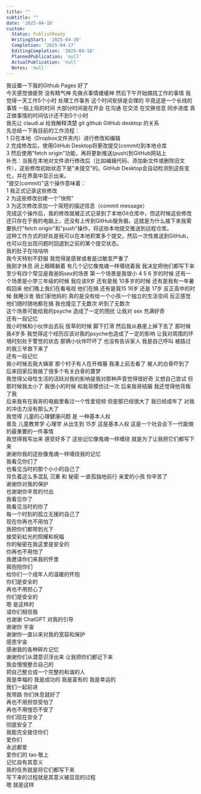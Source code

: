 ```yaml
---  
title: ""  
subtitle: ""  
date: '2025-04-18'  
custom:  
  Status: PublishReady  
  WritingStart: '2025-04-30'  
  Completion: '2025-04-17'  
  EditingCompletion: '2025-04-18'  
  PlannedPublication: 'null'  
  ActualPublication: 'null'  
  Notes: 'null'  
---    
```

我设置一下我的Github Pages 好了      
今天感觉很疲劳 没有精气神 先做点事情缓缓神 然后下午开始搞找工作的事情 我觉得一天工作5个小时 处理工作事务 这个时间安排是合理的 毕竟这是一个长线的事情 一般上班的时间 大部分时间是在开会 在沟通 在交流 在交换信息 同步进度 真正做事情的时间估计还不到5个小时       
我先让 claudi.ai 给我解释清楚 git github GitHub desktop 的关系      
先总结一下我目前的工作流程：    
1   只在本地（Dropbox文件夹内）进行修改和编辑    
2   完成修改后，使用GitHub Desktop将更改提交(commit)到本地仓库    
3   然后使用"fetch origin"功能，再将更新推送(push)到GitHub网站上      
补充：当我在本地对文件进行修改后（比如编辑代码、添加新文件或删除旧文件），这些修改初始状态下是"未提交"的。GitHub Desktop会自动检测到这些变化，并在界面中显示出来。    
"提交(commit)"这个操作意味着：    
1   我正式记录这些修改    
2   为这些修改创建一个"快照"    
3   为这次修改添加一个简短的描述信息（commit message）    
完成这个操作后，我的修改就被正式记录到了本地Git仓库中，但这时候这些修改还只存在于我的电脑上，还没有上传到GitHub服务器。这就是为什么接下来我需要执行"fetch origin"和"push"操作，将这些本地提交推送到远程仓库。    
这种工作方式的好处是我可以在本地积累多个提交，然后一次性推送到GitHub，也可以在出现问题时回退到之前的某个提交状态。      
我的肚子在咕咕响      
我今天特别不舒服 我觉得是感冒或者是过敏变严重了       
我刚才休息 闭上眼睛躺着 有几个记忆像鬼魂一样缠绕着我 我决定把他们都写下来    
至少有四个常见是我爸妈sex的场景 第一个场景是我很小 4 5 6 岁的时候 还有一个场景是小学三年级的时候 我应该9岁 还有是我 10多岁的时候 还有是我有一年暑假回来 他们晚上我们在看电视 他们在搞 还有是我15 16岁 还是 17岁 反正高中的时候 我睡沙发 我们家他妈的 真的是没有给一个小孩一个独立的生活空间 反正感觉他们随时随地都在搞 我也撞见了无数次 听到了无数次    
这个场景可能给我的psyche 造成了一定的困扰 让我对 sex 充满好奇        
还有一段记忆    
我小时候和小伙伴出去玩 拔草的时候 脚下打滑 然后我从悬崖上掉下去了 那时候我4岁多 我觉得这个经历应该对我的psyche也造成了一定的影响 让我对周围的环境时刻处于警觉的状态 那俩小伙伴吓坏了 也没有告诉家人 我是自己呼叫 被路过的我三爷救下来了      
还有一段记忆    
我小时候去我大姨家 那个村子有人在开棺墓 我凑上前去看了 被人的白骨吓到了 后来回家后我做了很多个有关白骨的噩梦       
我觉得父母性生活的活跃对我的影响是我对那种声音觉得很好奇 又想自己尝试 但那时候我太小了 我很小的时候 和我哥模仿过一次 后来我哥结婚 我还觉得他背叛了我       
后来我有在我哥的电脑里看过一个性爱视频 但是那已经很大了 我已经成年了 对我的冲击力没有那么大了      
我觉得 儿童的心理健康问题 是 一种基本人权    
普及 儿童教育学 心理学 从出生到 15岁 这是基本人权 这是一个社会会下一代能做的最重要的一件事情      
我觉得我写出来 感受好多了 这些记忆像鬼魂一样缠绕 就是为了让我把它们都写下来      
谢谢你我的这些像鬼魂一样缠绕我的记忆    
我看见你们了    
也看见当时的那个小小的自己了    
背负着这么多混乱 沉重 和 秘密 一直孤独地前行 亲爱的小孩 你辛苦了    
谢谢你对我的保护    
也谢谢你辛苦的付出    
我看见你了    
我看见当时的你了    
每一个时刻的孤立无援的自己了    
现在你再也不用怕了    
我把你们都带到光下    
接受彩虹光的照耀和祝福    
你的秘密在我这里是安全的    
你再也不用怕了    
我邀请你们来我的怀里    
我抱抱你们    
给你们一个成年人的温暖的怀抱    
你们是安全的    
再也不用担心了    
你们是安全的      
嗯 是这样的    
请你们相信我       
也谢谢 ChatGPT 对我的引导    
谢谢你 宇宙    
谢谢你一直以来对我的宽容和保护    
感恩宇宙      
感谢我的各种碎片记忆    
谢谢你们从潜意识浮出来 让我把你们都记下来    
我会慢慢整合自己的    
把自己整合成一个完整的和谐的人    
我是幸福的 我是成功的 我是富有的 我是幸运的    
我们一起前进    
我带路 你们休息就好了    
再也不用担惊受怕了    
再也不用惶恐不安了    
你们现在安全了    
彻底安全了    
我能完全接住你们    
爱你们    
永远都爱      
爱你们的 tao 敬上      
记忆自有其意义    
我的任务就是将它们都写下来    
写下来的过程就是其意义被显现的过程    
嗯 就是这样       
  